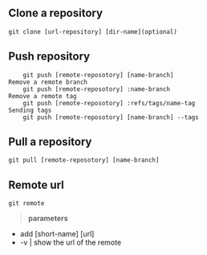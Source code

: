 
## Clone a repository
    git clone [url-repository] [dir-name](optional)
    
## Push repository
    	git push [remote-reposotory] [name-branch]
	Remove a remote branch
    	git push [remote-reposotory] :name-branch
	Remove a remote tag
    	git push [remote-reposotory] :refs/tags/name-tag
	Sending tags
		git push [remote-reposotory] [name-branch] --tags

## Pull a repository
    git pull [remote-reposotory] [name-branch]
    
## Remote url
    git remote
> **parameters**
* add [short-name] [url]
* -v | show the url of the remote
